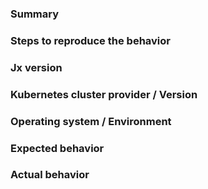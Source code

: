 ### Summary 

### Steps to reproduce the behavior

### Jx version

### Kubernetes cluster provider / Version

### Operating system / Environment

### Expected behavior

### Actual behavior
